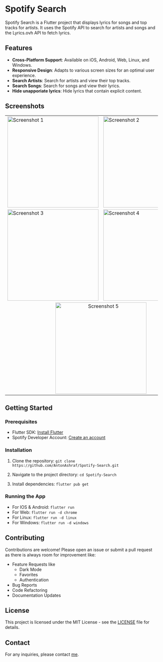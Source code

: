 # Spotify Search

Spotify Search is a Flutter project that displays lyrics for songs and top tracks for artists. It uses the Spotify API to search for artists and songs and the Lyrics.ovh API to fetch lyrics.

## Features

- **Cross-Platform Support**: Available on iOS, Android, Web, Linux, and Windows.
- **Responsive Design**: Adapts to various screen sizes for an optimal user experience.
- **Search Artists**: Search for artists and view their top tracks.
- **Search Songs**: Search for songs and view their lyrics.
- **Hide unapporiate lyrics**: Hide lyrics that contain explicit content.

## Screenshots
<table>
    <tr>
        <td><img src="https://github.com/user-attachments/assets/d8dc7dda-6fe3-4987-a8df-67c4362a6e89" alt="Screenshot 1" width="300"/></td>
        <td><img src="https://github.com/user-attachments/assets/802f0ed2-4561-4162-9645-a4ed75eff7fa" alt="Screenshot 2" width="300"/></td>
    </tr>
    <tr>
        <td><img src="https://github.com/user-attachments/assets/3615f4b7-d14a-40c7-a35a-ec24e89e9017" alt="Screenshot 3" width="300"/></td>
        <td><img src="https://github.com/user-attachments/assets/9d8f3ece-4bb2-4d9c-b413-192a814fbe5f" alt="Screenshot 4" width="300"/></td>
    </tr>
    <tr>
        <td colspan="2" align="center"><img src="https://github.com/user-attachments/assets/022479a6-6902-4a7b-bfd6-218fdb816000" alt="Screenshot 5" width="300"/></td>
    </tr>
</table>

## Getting Started

### Prerequisites

- Flutter SDK: [Install Flutter](https://flutter.dev/docs/get-started/install)
- Spotify Developer Account: [Create an account](https://developer.spotify.com/)

### Installation

1. Clone the repository:
```git clone https://github.com/AntonAshraf/Spotify-Search.git```

2. Navigate to the project directory:
```cd Spotify-Search```

3. Install dependencies:
```flutter pub get```

### Running the App

- For IOS & Android: ```
    flutter run ```
- For Web: ```
    flutter run -d chrome ```
- For Linux: ```
    flutter run -d linux ```
- For Windows: ```
    flutter run -d windows ```

## Contributing

Contributions are welcome! Please open an issue or submit a pull request as there is always room for improvement like:

- Feature Requests like
    - Dark Mode
    - Favorites
    - Authentication
- Bug Reports
- Code Refactoring
- Documentation Updates

## License

This project is licensed under the MIT License - see the [LICENSE](LICENSE) file for details.

## Contact

For any inquiries, please contact [me](mailto:anton0ashraf@gmail.com).
